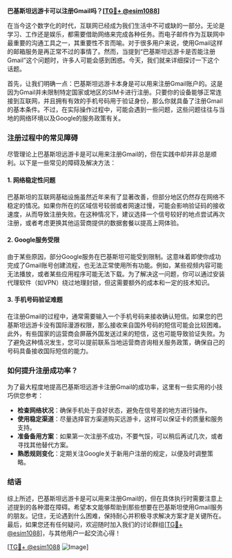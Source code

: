 **巴基斯坦远游卡可以注册Gmail吗？[[TG💪+ @esim1088](https://t.me/s/esim1088)]**

在当今这个数字化的时代，互联网已经成为我们生活中不可或缺的一部分。无论是学习、工作还是娱乐，都需要借助网络来完成各种任务。而电子邮件作为互联网中最重要的沟通工具之一，其重要性不言而喻。对于很多用户来说，使用Gmail这样的邮箱服务是再正常不过的事情了。然而，当提到“巴基斯坦远游卡是否能注册Gmail”这个问题时，许多人可能会感到困惑。今天，我们就来详细探讨一下这个话题。

首先，让我们明确一点：巴基斯坦远游卡本身是可以用来注册Gmail账户的。这是因为Gmail并未限制特定国家或地区的SIM卡进行注册。只要你的设备能够正常连接到互联网，并且拥有有效的手机号码用于验证身份，那么你就具备了注册Gmail的基本条件。不过，在实际操作过程中，可能会遇到一些问题，这些问题往往与当地的网络环境以及Google的服务政策有关。

### 注册过程中的常见障碍

尽管理论上巴基斯坦远游卡是可以用来注册Gmail的，但在实践中却并非总是顺利。以下是一些常见的障碍及解决方法：

#### 1. 网络稳定性问题
巴基斯坦的互联网基础设施虽然近年来有了显著改善，但部分地区仍然存在网络不稳定的情况。如果你所在的区域信号较弱或者网速过慢，可能会影响验证码的接收速度，从而导致注册失败。在这种情况下，建议选择一个信号较好的地点尝试再次注册，或者考虑更换其他运营商提供的数据套餐以提高上网体验。

#### 2. Google服务受限
由于某些原因，部分Google服务在巴基斯坦可能受到限制。这意味着即使你成功完成了Gmail账号创建流程，也无法正常使用所有功能。例如，某些视频内容可能无法播放，或者某些应用程序可能无法下载。为了解决这一问题，你可以通过安装代理软件（如VPN）绕过地理封锁，但这需要额外的成本和一定的技术知识。

#### 3. 手机号码验证难题
在注册Gmail的过程中，通常需要输入一个手机号码来接收确认短信。如果您的巴基斯坦远游卡没有国际漫游权限，那么接收来自国外号码的短信可能会比较困难。此外，有些国家的运营商会屏蔽外国发送过来的短信，这也可能导致验证失败。为了避免这种情况发生，您可以提前联系当地运营商咨询相关服务政策，确保自己的号码具备接收国际短信的能力。

### 如何提升注册成功率？

为了最大程度地提高巴基斯坦远游卡注册Gmail的成功率，这里有一些实用的小技巧供您参考：

- **检查网络状况**：确保手机处于良好状态，避免在信号差的地方进行操作。
- **使用稳定渠道**：尽量选择官方渠道购买远游卡，这样可以保证卡的质量和服务支持。
- **准备备用方案**：如果第一次注册不成功，不要气馁，可以稍后再试几次，或者寻找其他替代方案。
- **熟悉规则变化**：定期关注Google关于新用户注册的规定，以便及时调整策略。

### 结语

综上所述，巴基斯坦远游卡是可以用来注册Gmail的，但在具体执行时需要注意上述提到的各种潜在障碍。希望本文能够帮助到那些想要在巴基斯坦使用Gmail服务的朋友。记住，无论遇到什么困难，保持耐心并积极寻求解决方案才是关键所在。最后，如果您还有任何疑问，欢迎随时加入我们的讨论群组[[TG💪+ @esim1088](https://t.me/s/esim1088)]，与其他用户一起交流心得！

[[TG💪+ @esim1088](https://t.me/s/esim1088) ![Image](https://i.postimg.cc/4NQfJmqS/Snipaste-2025-05-13-00-14-12.png)]